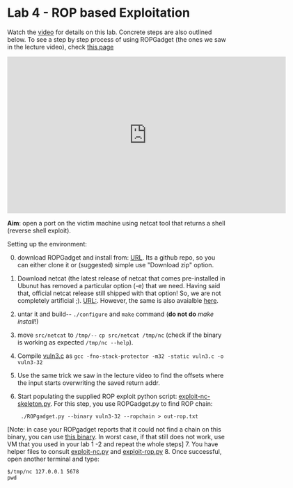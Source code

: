 # Lab 4 - ROP based Exploitation

Watch the [video](https://web.microsoftstream.com/video/2463603d-0f94-4e62-863b-f1c40918f072) for details on this lab. Concrete steps are also outlined below. To see a step by step process of using ROPGadget (the ones we saw in the lecture video), check [this page](ropgadget-steps.md)

<iframe width="640" height="360" src="https://web.microsoftstream.com/embed/video/2463603d-0f94-4e62-863b-f1c40918f072?autoplay=false&amp;showinfo=true" allowfullscreen style="border:none;"></iframe>

**Aim**: open a port on the victim machine using netcat tool that returns a shell (reverse shell exploit).

Setting up the environment:  

0. download ROPGadget and install from: [URL](https://github.com/JonathanSalwan/ROPgadget). Its a github repo, so you can either clone it or (suggested) simple use "Download zip" option.  
1. Download netcat (the latest release of netcat that comes pre-installed in Ubunut has removed a particular option (-e) that we need.
Having said that, official netcat release still shipped with that option! So, we are not completely artificial ;). [URL:](https://sourceforge.net/projects/netcat/). However, the same is also avaialble [here](../code/nc071.tar.gz).
2. untar it and build-- `./configure` and `make` command (**do not do** *make install*!)
3. move `src/netcat` to `/tmp/--` `cp src/netcat /tmp/nc` (check if the binary is working as expected `/tmp/nc --help`).
4. Compile [vuln3.c](../code/vuln3.c) as `gcc -fno-stack-protector -m32 -static vuln3.c -o vuln3-32`
5. Use the same trick we saw in the lecture video to find the offsets where the input starts overwriting the saved return addr.
6. Start populating the supplied ROP exploit python script: [exploit-nc-skeleton.py](../code/exploit-rop-nc-skeleton.py). For this step, you use ROPGadget.py to find ROP chain:

		./ROPgadget.py --binary vuln3-32 --ropchain > out-rop.txt

\[Note: in case your ROPgadget reports that it could not find a chain on this binary, you can use [this binary](../code/vuln3-32). In worst case, if that still does not work, use VM that you used in your lab 1 -2 and repeat the whole steps\]
7. You have helper files to consult [exploit-nc.py](../code/exploit-nc.py) and [exploit-rop.py](../code/exploit-rop.py)
8. Once successful, open another terminal and type:  
```
$/tmp/nc 127.0.0.1 5678
pwd
```
